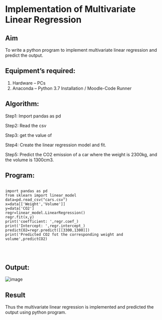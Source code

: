 # Implementation of Multivariate Linear Regression
## Aim
To write a python program to implement multivariate linear regression and predict the output.
## Equipment’s required:
1.	Hardware – PCs
2.	Anaconda – Python 3.7 Installation / Moodle-Code Runner
## Algorithm:
Step1:
Import pandas as pd

Step2:
Read the csv

Step3:
get the value of

Step4:
Create the linear regression model and fit.

Step5:
Predict the CO2 emission of a car where the weight is 2300kg, and the volume is 1300cm3.

## Program:
```

import pandas as pd
from sklearn import linear_model
data=pd.read_csv("cars.csv")
x=data[['Weight','Volume']]
y=data['CO2']
regr=linear_model.LinearRegression()
regr.fit(x,y)
print('coefficient: ',regr.coef_)
print('Intercept: ',regr.intercept_)
predictCO2=regr.predict([[3300,1300]])
print('Predicted CO2 fot the corresponding weight and volume',predictCO2)




```
## Output:


![image](https://user-images.githubusercontent.com/120553351/215112723-bc071907-73bf-4f1e-b81d-a688e677544f.png)
## Result
Thus the multivariate linear regression is implemented and predicted the output using python program.
